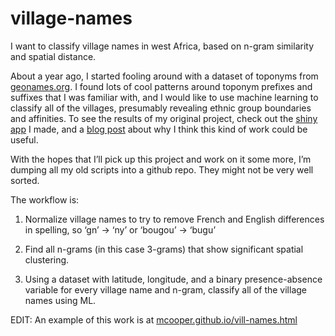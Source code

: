 # village-names

I want to classify village names in west Africa, based on n-gram similarity and spatial distance.

About a year ago, I started fooling around with a dataset of toponyms from [geonames.org](http://geonames.org).  I found lots of cool patterns around toponym prefixes and suffixes that I was familiar with, and I would like to use machine learning to classify all of the villages, presumably revealing ethnic group boundaries and affinities.  To see the results of my original project, check out the [shiny app](https://amadoukone.shinyapps.io/DuguTogo/) I made, and a [blog post](http://theresalwaysmoretolearn.blogspot.com/2015/02/after-living-in-rural-village-in-mali.html) about why I think this kind of work could be useful.

With the hopes that I’ll pick up this project and work on it some more, I’m dumping all my old scripts into a github repo.  They might not be very well sorted.

The workflow is:

1. Normalize village names to try to remove French and English differences in spelling, so ‘gn’ -> ‘ny’ or ‘bougou’ -> ‘bugu’

2. Find all n-grams (in this case 3-grams) that show significant spatial clustering.

3. Using a dataset with latitude, longitude, and a binary presence-absence variable for every village name and n-gram, classify all of the village names using ML.


EDIT:  An example of this work is at [mcooper.github.io/vill-names.html](http://mcooper.github.io/vill-names.html)
